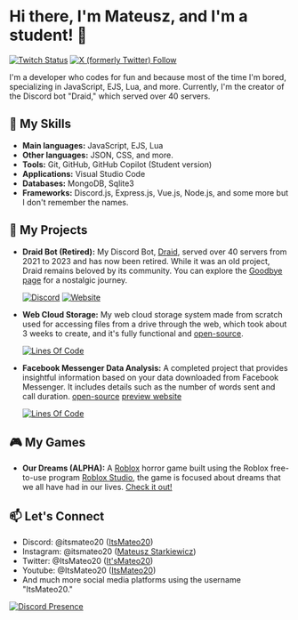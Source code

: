 # Hi there, I'm Mateusz, and I'm a student! 👋

[![Twitch Status](https://img.shields.io/twitch/status/itsmateo20?style=for-the-badge&labelColor=%23431094&color=%23250952)](https://www.twitch.tv/itsmateo20)
[![X (formerly Twitter) Follow](https://img.shields.io/twitter/follow/ItsMateo20?style=for-the-badge)](https://twitter.com/intent/follow?original_referer=https://github.com/ItsMateo20&screen_name=ItsMateo20)

I'm a developer who codes for fun and because most of the time I'm bored, specializing in JavaScript, EJS, Lua, and more. Currently, I'm the creator of the Discord bot "Draid," which served over 40 servers.

## 🚀 My Skills

- **Main languages:** JavaScript, EJS, Lua
- **Other languages:** JSON, CSS, and more.
- **Tools:** Git, GitHub, GitHub Copilot (Student version)
- **Applications:** Visual Studio Code
- **Databases:** MongoDB, Sqlite3
- **Frameworks:** Discord.js, Express.js, Vue.js, Node.js, and some more but I don't remember the names.

## 🌟 My Projects

- **Draid Bot (Retired):** My Discord Bot, [Draid](https://draid.vercel.app/goodbye), served over 40 servers from 2021 to 2023 and has now been retired. While it was an old project, Draid remains beloved by its community. You can explore the [Goodbye page](https://draid.vercel.app/goodbye) for a nostalgic journey.

  [![Discord](https://img.shields.io/discord/831828880016408637?style=for-the-badge&label=Community%20Server&labelColor=%23103e94&color=%2308204d)](https://draid.vercel.app/support)
  [![Website](https://img.shields.io/website?up_message=ONLINE&up_color=%2310946a&down_message=OFFLINE&down_color=%23941010&url=https%3A%2F%2Fdraid.vercel.app&style=for-the-badge&label=Draid%20Dashboard&labelColor=%23103e94)](https://draid.vercel.app)


- **Web Cloud Storage:** My web cloud storage system made from scratch used for accessing files from a drive through the web, which took about 3 weeks to create, and it's fully functional and [open-source](https://github.com/ItsMateo20/Cloud).

  [![Lines Of Code](https://tokei.rs/b1/github/ItsMateo20/Cloud?style=for-the-badge&color=%23103e94)](https://github.com/ItsMateo20/Cloud)

- **Facebook Messenger Data Analysis:** A completed project that provides insightful information based on your data downloaded from Facebook Messenger. It includes details such as the number of words sent and call duration. [open-source](https://github.com/ItsMateo20/Facebook-Messenger-Data-Analysis) [preview website](https://itsmateo20.github.io/Facebook-Messenger-Data-Analysis)

  [![Lines Of Code](https://tokei.rs/b1/github/ItsMateo20/Facebook-Messenger-Data-Analysis?style=for-the-badge&color=%23103e94)](https://github.com/ItsMateo20/Facebook-Messenger-Data-Analysis)

## 🎮 My Games

- **Our Dreams (ALPHA):** A [Roblox](https://www.roblox.com/) horror game built using the Roblox free-to-use program [Roblox Studio](https://create.roblox.com/), the game is focused about dreams that we all have had in our lives. [Check it out!](https://www.roblox.com/games/14422530814)

## 📫 Let's Connect

- Discord: @itsmateo20 ([ItsMateo20](https://discord.com/users/630812692659044352))
- Instagram: @itsmateo20 ([Mateusz Starkiewicz](https://www.instagram.com/itsmateo20/))
- Twitter: @ItsMateo20 ([It'sMateo20](https://twitter.com/ItsMateo20))
- Youtube: @ItsMateo20 ([ItsMateo20](https://www.youtube.com/@ItsMateo20))
- And much more social media platforms using the username "ItsMateo20."

[![Discord Presence](https://lanyard.cnrad.dev/api/630812692659044352)](https://discord.com/users/630812692659044352)
